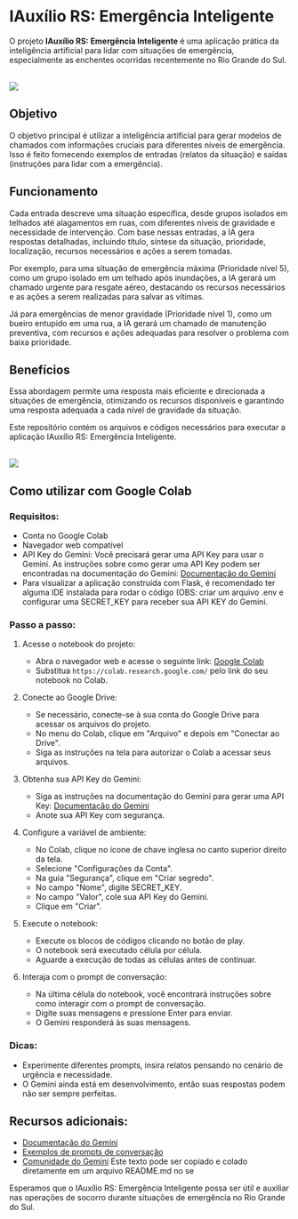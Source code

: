 # IAuxílio RS: Emergência Inteligente

O projeto **IAuxílio RS: Emergência Inteligente** é uma aplicação prática da inteligência artificial para lidar com situações de emergência, especialmente as enchentes ocorridas recentemente no Rio Grande do Sul.

<br />
<img src="https://i.imgur.com/ZHJOEYe.jpeg"></img>
<br />

## Objetivo
O objetivo principal é utilizar a inteligência artificial para gerar modelos de chamados com informações cruciais para diferentes níveis de emergência. Isso é feito fornecendo exemplos de entradas (relatos da situação) e saídas (instruções para lidar com a emergência).

## Funcionamento
Cada entrada descreve uma situação específica, desde grupos isolados em telhados até alagamentos em ruas, com diferentes níveis de gravidade e necessidade de intervenção. Com base nessas entradas, a IA gera respostas detalhadas, incluindo título, síntese da situação, prioridade, localização, recursos necessários e ações a serem tomadas.

Por exemplo, para uma situação de emergência máxima (Prioridade nível 5), como um grupo isolado em um telhado após inundações, a IA gerará um chamado urgente para resgate aéreo, destacando os recursos necessários e as ações a serem realizadas para salvar as vítimas.

Já para emergências de menor gravidade (Prioridade nível 1), como um bueiro entupido em uma rua, a IA gerará um chamado de manutenção preventiva, com recursos e ações adequadas para resolver o problema com baixa prioridade.

## Benefícios
Essa abordagem permite uma resposta mais eficiente e direcionada a situações de emergência, otimizando os recursos disponíveis e garantindo uma resposta adequada a cada nível de gravidade da situação.

Este repositório contém os arquivos e códigos necessários para executar a aplicação IAuxílio RS: Emergência Inteligente.

<br />
<img src="https://i.imgur.com/nopaE3j.png"></img>
<br />

## Como utilizar com Google Colab

### Requisitos:
- Conta no Google Colab
- Navegador web compatível
- API Key do Gemini: Você precisará gerar uma API Key para usar o Gemini. As instruções sobre como gerar uma API Key podem ser encontradas na documentação do Gemini: [Documentação do Gemini](https://ai.google.dev/gemini-api/docs)
- Para visualizar a aplicação construída com Flask, é recomendado ter alguma IDE instalada para rodar o código (OBS: criar um arquivo .env e configurar uma SECRET_KEY para receber sua API KEY do Gemini.
  
### Passo a passo:

1. Acesse o notebook do projeto:
   - Abra o navegador web e acesse o seguinte link: [Google Colab](https://colab.research.google.com/)
   - Substitua `https://colab.research.google.com/` pelo link do seu notebook no Colab.
     
2. Conecte ao Google Drive:
   - Se necessário, conecte-se à sua conta do Google Drive para acessar os arquivos do projeto.
   - No menu do Colab, clique em "Arquivo" e depois em "Conectar ao Drive".
   - Siga as instruções na tela para autorizar o Colab a acessar seus arquivos.
     
3. Obtenha sua API Key do Gemini:
   - Siga as instruções na documentação do Gemini para gerar uma API Key: [Documentação do Gemini](https://ai.google.dev/gemini-api/docs)
   - Anote sua API Key com segurança.
     
4. Configure a variável de ambiente:
   - No Colab, clique no ícone de chave inglesa no canto superior direito da tela.
   - Selecione "Configurações da Conta".
   - Na guia "Segurança", clique em "Criar segredo".
   - No campo "Nome", digite SECRET_KEY.
   - No campo "Valor", cole sua API Key do Gemini.
   - Clique em "Criar".
     
5. Execute o notebook:
   - Execute os blocos de códigos clicando no botão de play.
   - O notebook será executado célula por célula.
   - Aguarde a execução de todas as células antes de continuar.
     
6. Interaja com o prompt de conversação:
   - Na última célula do notebook, você encontrará instruções sobre como interagir com o prompt de conversação.
   - Digite suas mensagens e pressione Enter para enviar.
   - O Gemini responderá às suas mensagens.

### Dicas:
- Experimente diferentes prompts, insira relatos pensando no cenário de urgência e necessidade.
- O Gemini ainda está em desenvolvimento, então suas respostas podem não ser sempre perfeitas.

## Recursos adicionais:
- [Documentação do Gemini](https://ai.google.dev/gemini-api/docs)
- [Exemplos de prompts de conversação](https://ai.google.dev/gemini-api/docs)
- [Comunidade do Gemini](https://ai.google.dev/gemini-api/docs)
Este texto pode ser copiado e colado diretamente em um arquivo README.md no se

Esperamos que o IAuxílio RS: Emergência Inteligente possa ser útil e auxiliar nas operações de socorro durante situações de emergência no Rio Grande do Sul.

